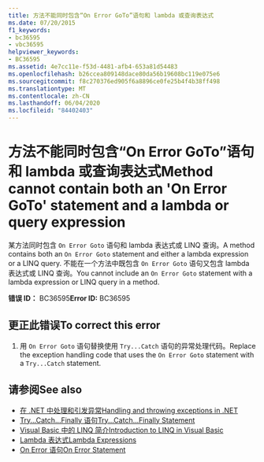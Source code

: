 ```yaml
---
title: 方法不能同时包含“On Error GoTo”语句和 lambda 或查询表达式
ms.date: 07/20/2015
f1_keywords:
- bc36595
- vbc36595
helpviewer_keywords:
- BC36595
ms.assetid: 4e7cc11e-f53d-4481-afb4-653a81d54483
ms.openlocfilehash: b26ccea809148dace80da56b19608bc119e075e6
ms.sourcegitcommit: f8c270376ed905f6a8896ce0fe25b4f4b38ff498
ms.translationtype: MT
ms.contentlocale: zh-CN
ms.lasthandoff: 06/04/2020
ms.locfileid: "84402403"
---
```

# <a name="method-cannot-contain-both-an-on-error-goto-statement-and-a-lambda-or-query-expression"></a><span data-ttu-id="73d32-102">方法不能同时包含“On Error GoTo”语句和 lambda 或查询表达式</span><span class="sxs-lookup"><span data-stu-id="73d32-102">Method cannot contain both an 'On Error GoTo' statement and a lambda or query expression</span></span>
<span data-ttu-id="73d32-103">某方法同时包含 `On Error Goto` 语句和 lambda 表达式或 LINQ 查询。</span><span class="sxs-lookup"><span data-stu-id="73d32-103">A method contains both an `On Error Goto` statement and either a lambda expression or a LINQ query.</span></span> <span data-ttu-id="73d32-104">不能在一个方法中既包含 `On Error Goto` 语句又包含 lambda 表达式或 LINQ 查询。</span><span class="sxs-lookup"><span data-stu-id="73d32-104">You cannot include an `On Error Goto` statement with a lambda expression or LINQ query in a method.</span></span>  
  
 <span data-ttu-id="73d32-105">**错误 ID：** BC36595</span><span class="sxs-lookup"><span data-stu-id="73d32-105">**Error ID:** BC36595</span></span>  
  
## <a name="to-correct-this-error"></a><span data-ttu-id="73d32-106">更正此错误</span><span class="sxs-lookup"><span data-stu-id="73d32-106">To correct this error</span></span>  
  
1. <span data-ttu-id="73d32-107">用 `On Error Goto` 语句替换使用 `Try...Catch` 语句的异常处理代码。</span><span class="sxs-lookup"><span data-stu-id="73d32-107">Replace the exception handling code that uses the `On Error Goto` statement with a `Try...Catch` statement.</span></span>  
  
## <a name="see-also"></a><span data-ttu-id="73d32-108">请参阅</span><span class="sxs-lookup"><span data-stu-id="73d32-108">See also</span></span>

- [<span data-ttu-id="73d32-109">在 .NET 中处理和引发异常</span><span class="sxs-lookup"><span data-stu-id="73d32-109">Handling and throwing exceptions in .NET</span></span>](../../standard/exceptions/index.md)
- [<span data-ttu-id="73d32-110">Try...Catch...Finally 语句</span><span class="sxs-lookup"><span data-stu-id="73d32-110">Try...Catch...Finally Statement</span></span>](../language-reference/statements/try-catch-finally-statement.md)
- [<span data-ttu-id="73d32-111">Visual Basic 中的 LINQ 简介</span><span class="sxs-lookup"><span data-stu-id="73d32-111">Introduction to LINQ in Visual Basic</span></span>](../programming-guide/language-features/linq/introduction-to-linq.md)
- [<span data-ttu-id="73d32-112">Lambda 表达式</span><span class="sxs-lookup"><span data-stu-id="73d32-112">Lambda Expressions</span></span>](../programming-guide/language-features/procedures/lambda-expressions.md)
- [<span data-ttu-id="73d32-113">On Error 语句</span><span class="sxs-lookup"><span data-stu-id="73d32-113">On Error Statement</span></span>](../language-reference/statements/on-error-statement.md)
